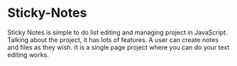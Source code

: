 # Sticky-Notes
Sticky Notes is simple to do list editing and managing project in JavaScript. Talking about the project, it has lots of features. A user can create notes and files as they wish. It is a single page project where you can do your text editing works.

